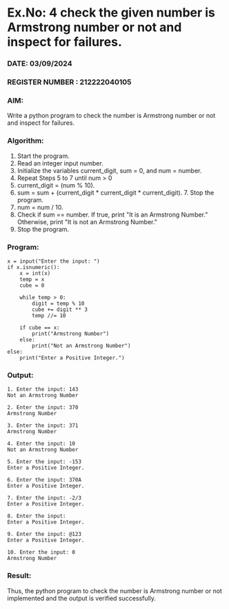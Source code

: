 # Ex.No: 4 check the given number is Armstrong number or not and inspect for failures.
### DATE: 03/09/2024                                                                         
### REGISTER NUMBER : 212222040105
### AIM: 
Write a python program to check the number is Armstrong number or not and inspect for failures.

### Algorithm:
1.  Start the program.
2.	Read an integer input number.
3.	Initialize the variables current_digit, sum = 0, and num = number.
4.	Repeat Steps 5 to 7 until num > 0
5.	current_digit = (num % 10).
6.	sum = sum + (current_digit * current_digit * current_digit). 7. Stop the program.
7.	num = num / 10.
8.	Check if sum == number. If true, print "It is an Armstrong Number." Otherwise, print "It is not an Armstrong Number."
9.	Stop the program.

### Program:
```
x = input("Enter the input: ")
if x.isnumeric():
    x = int(x)
    temp = x
    cube = 0

    while temp > 0:
        digit = temp % 10
        cube += digit ** 3
        temp //= 10

    if cube == x:
        print("Armstrong Number")
    else:
        print("Not an Armstrong Number")
else:
    print("Enter a Positive Integer.")

```
### Output:
```
1. Enter the input: 143
Not an Armstrong Number

2. Enter the input: 370
Armstrong Number

3. Enter the input: 371
Armstrong Number

4. Enter the input: 10
Not an Armstrong Number

5. Enter the input: -153
Enter a Positive Integer.

6. Enter the input: 370A
Enter a Positive Integer.

7. Enter the input: -2/3
Enter a Positive Integer.

8. Enter the input:
Enter a Positive Integer.

9. Enter the input: @123
Enter a Positive Integer.

10. Enter the input: 0
Armstrong Number
```
### Result:
Thus, the python program to check the number is Armstrong number or not implemented and the output is verified successfully.


